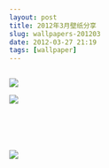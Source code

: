 ```yaml
---
layout: post
title: 2012年3月壁纸分享
slug: wallpapers-201203
date: 2012-03-27 21:19
tags: [wallpaper]
---
```


<a href="http://technology.desktopnexus.com/wallpaper/741440/"><img src="http://static.desktopnexus.com/thumbnails/741440-bigthumbnail.jpg" border="0" alt="" /></a>

<a href="http://nature.desktopnexus.com/wallpaper/1010957/"><img src="http://static.desktopnexus.com/thumbnails/1010957-bigthumbnail.jpg" border="0"></a>

<a href="http://nature.desktopnexus.com/wallpaper/1012026/"><img src="http://static.desktopnexus.com/thumbnails/1012026-bigthumbnail.jpg" border="0"></a>

<a href="http://anime.desktopnexus.com/wallpaper/770418/"><img src="http://static.desktopnexus.com/thumbnails/770418-bigthumbnail.jpg" border="0" alt="" /></a>

<a href="http://anime.desktopnexus.com/wallpaper/457122/"><img src="http://static.desktopnexus.com/thumbnails/457122-bigthumbnail.jpg" border="0" alt="" /></a>

<a href="http://anime.desktopnexus.com/wallpaper/979125/"><img src="http://static.desktopnexus.com/thumbnails/979125-bigthumbnail.jpg" border="0" alt="" /></a>

<a href="http://anime.desktopnexus.com/wallpaper/159984/"><img src="http://static.desktopnexus.com/thumbnails/159984-bigthumbnail.jpg" border="0" alt="" /></a>

<a href="http://anime.desktopnexus.com/wallpaper/949533/"><img src="http://static.desktopnexus.com/thumbnails/949533-bigthumbnail.jpg" border="0" alt="" /></a>

<a href="http://nature.desktopnexus.com/wallpaper/1011381/"><img src="http://static.desktopnexus.com/thumbnails/1011381-bigthumbnail.jpg" border="0"></a>

<a href="http://anime.desktopnexus.com/wallpaper/966234/"><img src="http://static.desktopnexus.com/thumbnails/966234-bigthumbnail.jpg" border="0" alt="" /></a>

<a href="http://nature.desktopnexus.com/wallpaper/1004881/"><img src="http://static.desktopnexus.com/thumbnails/1004881-bigthumbnail.jpg" border="0" alt="" /></a>

<a href="http://nature.desktopnexus.com/wallpaper/1005079/"><img src="http://static.desktopnexus.com/thumbnails/1005079-bigthumbnail.jpg" border="0" alt="" /></a>

<a href="http://nature.desktopnexus.com/wallpaper/1004444/"><img src="http://static.desktopnexus.com/thumbnails/1004444-bigthumbnail.jpg" border="0" alt="" /></a>

<a href="http://people.desktopnexus.com/wallpaper/989786/"><img src="http://static.desktopnexus.com/thumbnails/989786-bigthumbnail.jpg" border="0" alt="" /></a>

<a href="http://entertainment.desktopnexus.com/wallpaper/1004498/"><img src="http://static.desktopnexus.com/thumbnails/1004498-bigthumbnail.jpg" border="0" alt="" /></a>

<a href="http://nature.desktopnexus.com/wallpaper/1004569/"><img src="http://static.desktopnexus.com/thumbnails/1004569-bigthumbnail.jpg" border="0" alt="" /></a>

<a href="http://abstract.desktopnexus.com/wallpaper/1004387/"><img src="http://static.desktopnexus.com/thumbnails/1004387-bigthumbnail.jpg" border="0" alt="" /></a>

<a href="http://abstract.desktopnexus.com/wallpaper/1004557/"><img src="http://static.desktopnexus.com/thumbnails/1004557-bigthumbnail.jpg" border="0" alt="" /></a>

<a href="http://videogames.desktopnexus.com/wallpaper/297130/"><img src="http://static.desktopnexus.com/thumbnails/297130-bigthumbnail.jpg" border="0" alt="" /></a>

<a href="http://videogames.desktopnexus.com/wallpaper/119302/"><img src="http://static.desktopnexus.com/thumbnails/119302-bigthumbnail.jpg" border="0" alt="" /></a>

<a href="http://videogames.desktopnexus.com/wallpaper/382956/"><img src="http://static.desktopnexus.com/thumbnails/382956-bigthumbnail.jpg" border="0" alt="" /></a>

<a href="http://videogames.desktopnexus.com/wallpaper/983968/"><img src="http://static.desktopnexus.com/thumbnails/983968-bigthumbnail.jpg" border="0" alt="" /></a>

<a href="http://animals.desktopnexus.com/wallpaper/402333/"><img src="http://static.desktopnexus.com/thumbnails/402333-bigthumbnail.jpg" border="0" alt="" /></a>

<a href="http://nature.desktopnexus.com/wallpaper/695754/"><img src="http://static.desktopnexus.com/thumbnails/695754-bigthumbnail.jpg" border="0" alt="" /></a>

<a href="http://anime.desktopnexus.com/wallpaper/998586/"><img src="http://static.desktopnexus.com/thumbnails/998586-bigthumbnail.jpg" border="0" alt="" /></a>

<a href="http://abstract.desktopnexus.com/wallpaper/67984/"><img src="http://static.desktopnexus.com/thumbnails/67984-bigthumbnail.jpg" border="0" alt="" /></a>

<a href="http://entertainment.desktopnexus.com/wallpaper/989095/"><img src="http://static.desktopnexus.com/thumbnails/989095-bigthumbnail.jpg" border="0" alt="" /></a>

<a href="http://animals.desktopnexus.com/wallpaper/989737/"><img src="http://static.desktopnexus.com/thumbnails/989737-bigthumbnail.jpg" border="0" alt="" /></a>

<a href="http://abstract.desktopnexus.com/wallpaper/989529/"><img src="http://static.desktopnexus.com/thumbnails/989529-bigthumbnail.jpg" border="0" alt="" /></a>

<a href="http://abstract.desktopnexus.com/wallpaper/989119/"><img src="http://static.desktopnexus.com/thumbnails/989119-bigthumbnail.jpg" border="0" alt="" /></a>

<a href="http://abstract.desktopnexus.com/wallpaper/989784/"><img src="http://static.desktopnexus.com/thumbnails/989784-bigthumbnail.jpg" border="0" alt="" /></a>

<a href="http://abstract.desktopnexus.com/wallpaper/989177/"><img src="http://static.desktopnexus.com/thumbnails/989177-bigthumbnail.jpg" border="0" alt="" /></a>
